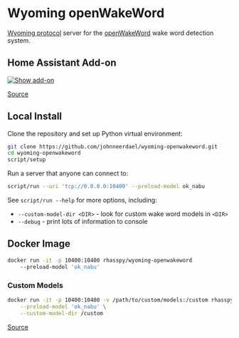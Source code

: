 # Wyoming openWakeWord

[Wyoming protocol](https://github.com/rhasspy/wyoming) server for the [openWakeWord](https://github.com/dscripka/openWakeWord) wake word detection system.


## Home Assistant Add-on

[![Show add-on](https://my.home-assistant.io/badges/supervisor_addon.svg)](https://my.home-assistant.io/redirect/supervisor_addon/?addon=core_openwakeword)

[Source](https://github.com/home-assistant/addons/tree/master/openwakeword)


## Local Install

Clone the repository and set up Python virtual environment:

``` sh
git clone https://github.com/johnneerdael/wyoming-openwakeword.git
cd wyoming-openwakeword
script/setup
```

Run a server that anyone can connect to:

``` sh
script/run --uri 'tcp://0.0.0.0:10400' --preload-model ok_nabu
```

See `script/run --help` for more options, including:

* `--custom-model-dir <DIR>` - look for custom wake word models in `<DIR>`
* `--debug` - print lots of information to console


## Docker Image

``` sh
docker run -it -p 10400:10400 rhasspy/wyoming-openwakeword 
    --preload-model 'ok_nabu'
```

### Custom Models

```sh
docker run -it -p 10400:10400 -v /path/to/custom/models:/custom rhasspy/wyoming-openwakeword \
    --preload-model 'ok_nabu' \
    --custom-model-dir /custom
```

[Source](https://github.com/rhasspy/wyoming-addons/tree/master/openwakeword)

